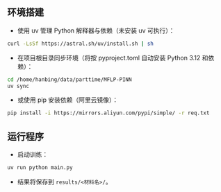 ## 环境搭建

- 使用 uv 管理 Python 解释器与依赖（未安装 uv 可执行）：
```bash
curl -LsSf https://astral.sh/uv/install.sh | sh
```

- 在项目根目录同步环境（将按 pyproject.toml 自动安装 Python 3.12 和依赖）：
```bash
cd /home/hanbing/data/parttime/MFLP-PINN
uv sync
```

- 或使用 pip 安装依赖（阿里云镜像）：
```bash
pip install -i https://mirrors.aliyun.com/pypi/simple/ -r req.txt
```

## 运行程序

- 启动训练：
```bash
uv run python main.py
```

- 结果将保存到 `results/<材料名>/`。
